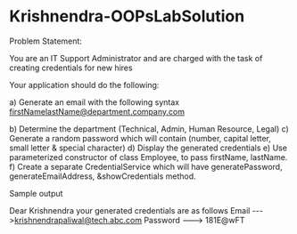 # Krishnendra-OOPsLabSolution

Problem Statement:

You are an IT Support Administrator and are charged with the task of creating credentials for new hires

Your application should do the following:

a)	Generate an email with the following syntax
firstNamelastName@department.company.com

b)	Determine the department (Technical, Admin, Human Resource, Legal)
c)	Generate a random password which will contain (number, capital letter, small letter & special character)
d)	Display the generated credentials
e)	Use parameterized constructor of class Employee, to pass firstName, lastName.
f)	Create a separate CredentialService which will have generatePassword, generateEmailAddress, &showCredentials method.



Sample output

 

Dear Krishnendra your generated credentials are as follows
Email        --->krishnendrapaliwal@tech.abc.com
Password ---> 181E@wFT
